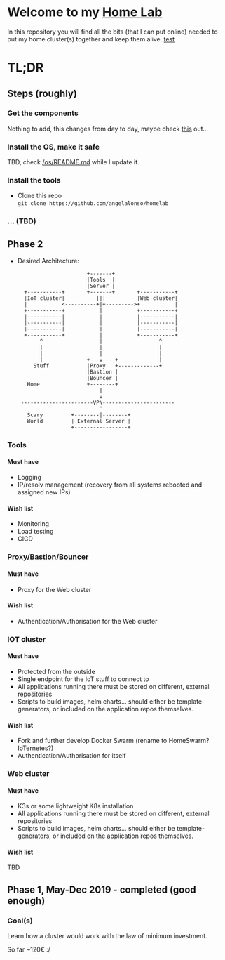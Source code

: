 # Welcome to my [Home Lab](https://angelalonso.github.io/homelab/)
In this repository you will find all the bits (that I can put online) needed to put my home cluster(s) together and keep them alive.
[test](https://angelalonso.github.io/homelab/Test.md)
# TL;DR
## Steps (roughly)
### Get the components
Nothing to add, this changes from day to day, maybe check [this](https://blog.alexellis.io/test-drive-k3s-on-raspberry-pi/) out...

### Install the OS, make it safe
TBD, check [/os/README.md](https://github.com/angelalonso/homelab/blob/master/os/README.md) while I update it.

### Install the tools
- Clone this repo  
```git clone https://github.com/angelalonso/homelab```

### ... (TBD)

## Phase 2
- Desired Architecture:

                            +-------+
                            |Tools  |
                            |Server |
        +-----------+       +-------+       +-----------+
        |IoT cluster|          |||          |Web cluster|
        |           <----------+|+--------->+           |
        +-----------+           |           +-----------+
        |-----------|           |           |-----------|
        |-----------|           |           |-----------|
        |-----------|           |           |-----------|
        +-----------+           |           +-----------+
             ^                  |                  ^
             |                  |                  |
             |                  |                  |
             |              +---v----+             |
           Stuff            |Proxy   +-------------+
                            |Bastion |
                            |Bouncer |
         Home               +--------+
                                |
                                v
       -----------------------VPN-----------------------
                                ^
         Scary         +--------|--------+
         World         | External Server |
                       +-----------------+


### Tools 
#### Must have
- Logging
- IP/resolv management (recovery from all systems rebooted and assigned new IPs)
#### Wish list
- Monitoring
- Load testing
- CICD


### Proxy/Bastion/Bouncer
#### Must have
- Proxy for the Web cluster
#### Wish list
- Authentication/Authorisation for the Web cluster


### IOT cluster
#### Must have
- Protected from the outside
- Single endpoint for the IoT stuff to connect to
- All applications running there must be stored on different, external repositories
- Scripts to build images, helm charts... should either be template-generators, or included on the application repos themselves.
#### Wish list
- Fork and further develop Docker Swarm (rename to HomeSwarm? IoTernetes?)
- Authentication/Authorisation for itself


### Web cluster
#### Must have
- K3s or some lightweight K8s installation
- All applications running there must be stored on different, external repositories
- Scripts to build images, helm charts... should either be template-generators, or included on the application repos themselves.
#### Wish list
TBD






## Phase 1, May-Dec 2019 - completed (good enough)
### Goal(s)
Learn how a cluster would work with the law of minimum investment.  
  
So far ~120€ :/

